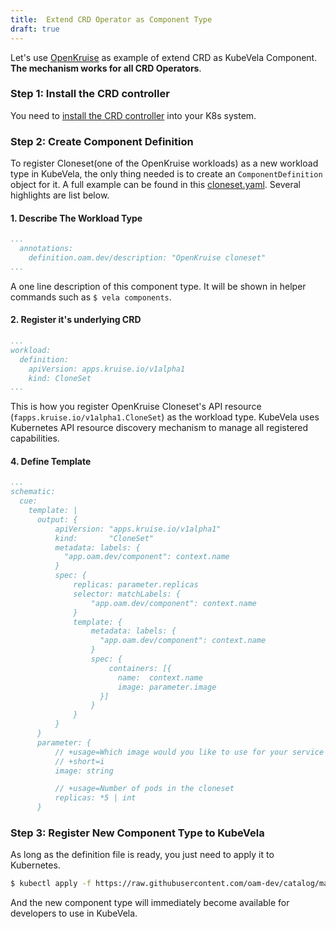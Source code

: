 ```yaml
---
title:  Extend CRD Operator as Component Type
draft: true
---
```


Let's use [OpenKruise](https://github.com/openkruise/kruise) as example of extend CRD as KubeVela Component.
**The mechanism works for all CRD Operators**.

### Step 1: Install the CRD controller

You need to [install the CRD controller](https://github.com/openkruise/kruise#quick-start) into your K8s system.

### Step 2: Create Component Definition

To register Cloneset(one of the OpenKruise workloads) as a new workload type in KubeVela, the only thing needed is to create an `ComponentDefinition` object for it.
A full example can be found in this [cloneset.yaml](https://github.com/kubevela/catalog/blob/master/registry/cloneset.yaml).
Several highlights are list below.

#### 1. Describe The Workload Type

```yaml
...
  annotations:
    definition.oam.dev/description: "OpenKruise cloneset"
...
```

A one line description of this component type. It will be shown in helper commands such as `$ vela components`.

#### 2. Register it's underlying CRD

```yaml
...
workload:
  definition:
    apiVersion: apps.kruise.io/v1alpha1
    kind: CloneSet
...
```

This is how you register OpenKruise Cloneset's API resource (`fapps.kruise.io/v1alpha1.CloneSet`) as the workload type.
KubeVela uses Kubernetes API resource discovery mechanism to manage all registered capabilities.

#### 4. Define Template

```yaml
...
schematic:
  cue:
    template: |
      output: {
          apiVersion: "apps.kruise.io/v1alpha1"
          kind:       "CloneSet"
          metadata: labels: {
            "app.oam.dev/component": context.name
          }
          spec: {
              replicas: parameter.replicas
              selector: matchLabels: {
                  "app.oam.dev/component": context.name
              }
              template: {
                  metadata: labels: {
                    "app.oam.dev/component": context.name
                  }
                  spec: {
                      containers: [{
                        name:  context.name
                        image: parameter.image
                    }]
                  }
              }
          }
      }
      parameter: {
          // +usage=Which image would you like to use for your service
          // +short=i
          image: string

          // +usage=Number of pods in the cloneset
          replicas: *5 | int
      }
 ```

### Step 3: Register New Component Type to KubeVela

As long as the definition file is ready, you just need to apply it to Kubernetes.

```bash
$ kubectl apply -f https://raw.githubusercontent.com/oam-dev/catalog/master/registry/cloneset.yaml
```

And the new component type will immediately become available for developers to use in KubeVela.
